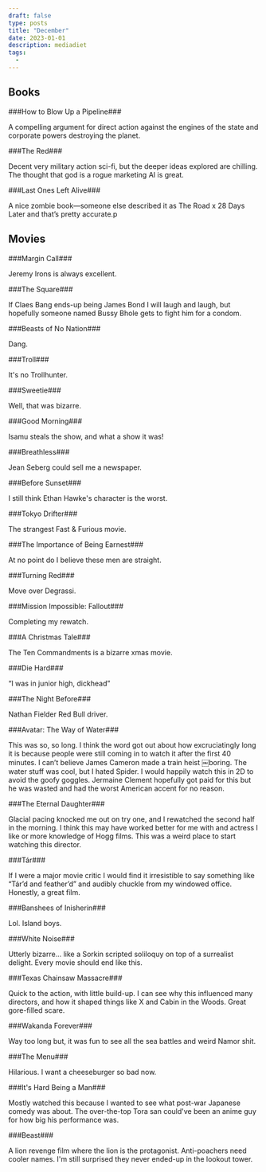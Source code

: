 ```yaml
---
draft: false
type: posts
title: "December"
date: 2023-01-01
description: mediadiet
tags:
  - 
---
```


## Books

###How to Blow Up a Pipeline###

A compelling argument for direct action against the engines of the state and corporate powers destroying the planet.

###The Red###

Decent very military action sci-fi, but the deeper ideas explored are chilling. The thought that god is a rogue marketing AI is great.

###Last Ones Left Alive###

A nice zombie book—someone else described it as The Road x 28 Days Later and that’s pretty accurate.p

## Movies

###Margin Call###

Jeremy Irons is always excellent.

###The Square###

If Claes Bang ends-up being James Bond I will laugh and laugh, but hopefully someone named Bussy Bhole gets to fight him for a condom.

###Beasts of No Nation###

Dang.

###Troll###

It's no Trollhunter.

###Sweetie###

Well, that was bizarre.

###Good Morning###

Isamu steals the show, and what a show it was!

###Breathless###

Jean Seberg could sell me a newspaper.

###Before Sunset###

I still think Ethan Hawke's character is the worst.

###Tokyo Drifter###

The strangest Fast & Furious movie.

###The Importance of Being Earnest###

At no point do I believe these men are straight.

###Turning Red###

Move over Degrassi.

###Mission Impossible: Fallout###

Completing my rewatch.

###A Christmas Tale###

The Ten Commandments is a bizarre xmas movie.

###Die Hard###

“I was in junior high, dickhead”

###The Night Before###

Nathan Fielder Red Bull driver.

###Avatar: The Way of Water###

This was so, so long. I think the word got out about how excruciatingly long it is because people were still coming in to watch it after the first 40 minutes. I can’t believe James Cameron made a train heist ￼boring. The water stuff was cool, but I hated Spider. I would happily watch this in 2D to avoid the goofy goggles. Jermaine Clement hopefully got paid for this but he was wasted and had the worst American accent for no reason.

###The Eternal Daughter###

Glacial pacing knocked me out on try one, and I rewatched the second half in the morning. I think this may have worked better for me with and actress I like or more knowledge of Hogg films. This was a weird place to start watching this director.

###Tár###

If I were a major movie critic I would find it irresistible to say something like “Tár’d and feather’d” and audibly chuckle from my windowed office. Honestly, a great film.

###Banshees of Inisherin###

Lol. Island boys.

###White Noise###

Utterly bizarre… like a Sorkin scripted soliloquy on top of a surrealist delight. Every movie should end like this.

###Texas Chainsaw Massacre###

Quick to the action, with little build-up. I can see why this influenced many directors, and how it shaped things like X and Cabin in the Woods. Great gore-filled scare.

###Wakanda Forever###

Way too long but, it was fun to see all the sea battles and weird Namor shit. 

###The Menu###

Hilarious. I want a cheeseburger so bad now.

###It's Hard Being a Man###

Mostly watched this because I wanted to see what post-war Japanese comedy was about. The over-the-top Tora san could've been an anime guy for how big his performance was.

###Beast###

A lion revenge film where the lion is the protagonist. Anti-poachers need cooler names. I'm still surprised they never ended-up in the lookout tower.